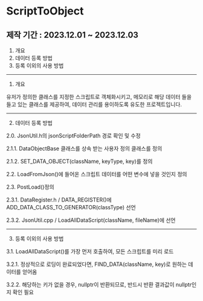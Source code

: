 # ScriptToObject

## 제작 기간 : 2023.12.01 ~ 2023.12.03

1. 개요
2. 데이터 등록 방법
3. 등록 이외의 사용 방법

---

1. 개요

유저가 정의한 클래스를 지정한 스크립트로 객체화시키고, 메모리로 해당 데이터 들을 들고 있는 클래스를 제공하여, 데이터 관리를 용이하도록 유도한 프로젝트입니다.

---

2. 데이터 등록 방법

2.0. JsonUtil.h의 jsonScriptFolderPath 경로 확인 및 수정

2.1.1. DataObjectBase 클래스를 상속 받는 사용자 정의 클래스를 정의

2.1.2. SET_DATA_OBJECT(className, keyType, key)를 정의

2.2. LoadFromJson()에 들어온 스크립트 데이터를 어떤 변수에 넣을 것인지 정의

2.3. PostLoad()정의

2.3.1. DataRegister.h / DATA_REGISTER()에 ADD_DATA_CLASS_TO_GENERATOR(classType) 선언

2.3.2. JsonUtil.cpp / LoadAllDataScript(className, fileName)에 선언

---

3. 등록 이외의 사용 방법

3.1. LoadAllDataScript()를 가장 먼저 호출하여, 모든 스크립트를 미리 로드

3.2.1. 정상적으로 로딩이 완료되었다면, FIND_DATA(className, key)로 원하는 데이터를 얻어옴

3.2.2. 해당하는 키가 없을 경우, nullptr이 반환되므로, 반드시 반환 결과값이 nullptr인지 확인 필요
